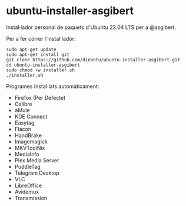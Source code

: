 # ubuntu-installer-asgibert
Instal·lador personal de paquets d'Ubuntu 22.04 LTS per a @asgibert.

Per a fer córrer l'instal·lador:

```
sudo apt-get update
sudo apt-get install git
git clone https://github.com/dieantu/ubuntu-installer-asgibert.git
cd ubuntu-installer-asgibert
sudo chmod +w installer.sh
./installer.sh
```
Programes Instal·lats automàticament:

- Firefox (Per Defecte)
- Calibre
- aMule
- KDE Connect
- Easytag
- Flacon
- HandBrake
- Imagemagick
- MKVToolNix
- MediaInfo
- Plex Media Server
- PuddleTag
- Telegram Desktop
- VLC
- LibreOffice
- Avidemux
- Transmission